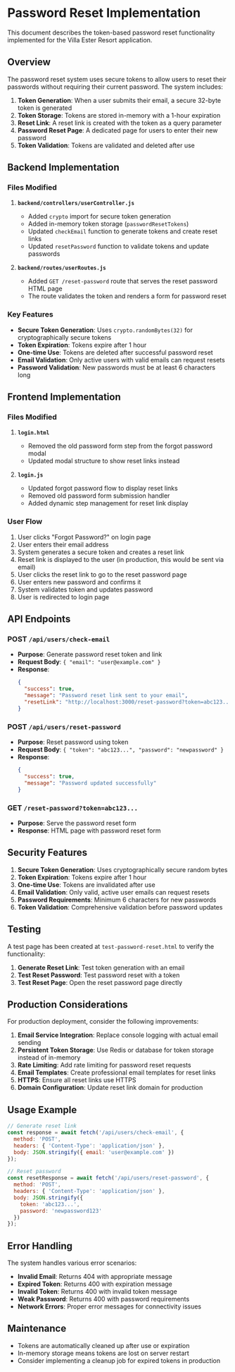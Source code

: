 # Password Reset Implementation

This document describes the token-based password reset functionality implemented for the Villa Ester Resort application.

## Overview

The password reset system uses secure tokens to allow users to reset their passwords without requiring their current password. The system includes:

1. **Token Generation**: When a user submits their email, a secure 32-byte token is generated
2. **Token Storage**: Tokens are stored in-memory with a 1-hour expiration
3. **Reset Link**: A reset link is created with the token as a query parameter
4. **Password Reset Page**: A dedicated page for users to enter their new password
5. **Token Validation**: Tokens are validated and deleted after use

## Backend Implementation

### Files Modified

1. **`backend/controllers/userController.js`**
   - Added `crypto` import for secure token generation
   - Added in-memory token storage (`passwordResetTokens`)
   - Updated `checkEmail` function to generate tokens and create reset links
   - Updated `resetPassword` function to validate tokens and update passwords

2. **`backend/routes/userRoutes.js`**
   - Added `GET /reset-password` route that serves the reset password HTML page
   - The route validates the token and renders a form for password reset

### Key Features

- **Secure Token Generation**: Uses `crypto.randomBytes(32)` for cryptographically secure tokens
- **Token Expiration**: Tokens expire after 1 hour
- **One-time Use**: Tokens are deleted after successful password reset
- **Email Validation**: Only active users with valid emails can request resets
- **Password Validation**: New passwords must be at least 6 characters long

## Frontend Implementation

### Files Modified

1. **`login.html`**
   - Removed the old password form step from the forgot password modal
   - Updated modal structure to show reset links instead

2. **`login.js`**
   - Updated forgot password flow to display reset links
   - Removed old password form submission handler
   - Added dynamic step management for reset link display

### User Flow

1. User clicks "Forgot Password?" on login page
2. User enters their email address
3. System generates a secure token and creates a reset link
4. Reset link is displayed to the user (in production, this would be sent via email)
5. User clicks the reset link to go to the reset password page
6. User enters new password and confirms it
7. System validates token and updates password
8. User is redirected to login page

## API Endpoints

### POST `/api/users/check-email`
- **Purpose**: Generate password reset token and link
- **Request Body**: `{ "email": "user@example.com" }`
- **Response**: 
  ```json
  {
    "success": true,
    "message": "Password reset link sent to your email",
    "resetLink": "http://localhost:3000/reset-password?token=abc123..."
  }
  ```

### POST `/api/users/reset-password`
- **Purpose**: Reset password using token
- **Request Body**: `{ "token": "abc123...", "password": "newpassword" }`
- **Response**:
  ```json
  {
    "success": true,
    "message": "Password updated successfully"
  }
  ```

### GET `/reset-password?token=abc123...`
- **Purpose**: Serve the password reset form
- **Response**: HTML page with password reset form

## Security Features

1. **Secure Token Generation**: Uses cryptographically secure random bytes
2. **Token Expiration**: Tokens expire after 1 hour
3. **One-time Use**: Tokens are invalidated after use
4. **Email Validation**: Only valid, active user emails can request resets
5. **Password Requirements**: Minimum 6 characters for new passwords
6. **Token Validation**: Comprehensive validation before password updates

## Testing

A test page has been created at `test-password-reset.html` to verify the functionality:

1. **Generate Reset Link**: Test token generation with an email
2. **Test Reset Password**: Test password reset with a token
3. **Test Reset Page**: Open the reset password page directly

## Production Considerations

For production deployment, consider the following improvements:

1. **Email Service Integration**: Replace console logging with actual email sending
2. **Persistent Token Storage**: Use Redis or database for token storage instead of in-memory
3. **Rate Limiting**: Add rate limiting for password reset requests
4. **Email Templates**: Create professional email templates for reset links
5. **HTTPS**: Ensure all reset links use HTTPS
6. **Domain Configuration**: Update reset link domain for production

## Usage Example

```javascript
// Generate reset link
const response = await fetch('/api/users/check-email', {
  method: 'POST',
  headers: { 'Content-Type': 'application/json' },
  body: JSON.stringify({ email: 'user@example.com' })
});

// Reset password
const resetResponse = await fetch('/api/users/reset-password', {
  method: 'POST',
  headers: { 'Content-Type': 'application/json' },
  body: JSON.stringify({ 
    token: 'abc123...', 
    password: 'newpassword123' 
  })
});
```

## Error Handling

The system handles various error scenarios:

- **Invalid Email**: Returns 404 with appropriate message
- **Expired Token**: Returns 400 with expiration message
- **Invalid Token**: Returns 400 with invalid token message
- **Weak Password**: Returns 400 with password requirements
- **Network Errors**: Proper error messages for connectivity issues

## Maintenance

- Tokens are automatically cleaned up after use or expiration
- In-memory storage means tokens are lost on server restart
- Consider implementing a cleanup job for expired tokens in production 